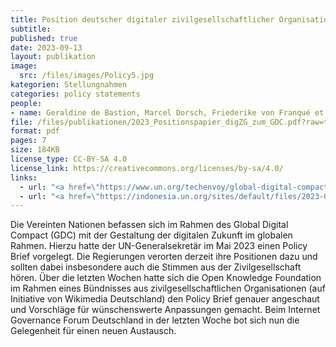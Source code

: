 ```yaml
---
title: Position deutscher digitaler zivilgesellschaftlicher Organisationen zum Global Digital Compact
subtitle: 
published: true
date: 2023-09-13
layout: publikation
image:
  src: /files/images/Policy5.jpg
kategorien: Stellungnahmen
categories: policy statements
people:
- name: Geraldine de Bastion, Marcel Dorsch, Friederike von Franqué et al.
file: /files/publikationen/2023_Positionspapier_digZG_zum_GDC.pdf?raw=true
format: pdf
pages: 7
size: 184KB
license_type: CC-BY-SA 4.0
license_link: https://creativecommons.org/licenses/by-sa/4.0/
links: 
  - url: "<a href=\"https://www.un.org/techenvoy/global-digital-compact\" target=\"_blank\">Global Digital Compact</a>"
  - url: "<a href=\"https://indonesia.un.org/sites/default/files/2023-07/our-common-agenda-policy-brief-gobal-digi-compact-en.pdf\" target=\"_blank\">United Nations, Common Agenda Policy Brief 5: A Global Digital Compact — an Open, Free and Secure Digital Future for All</a>"
---
```


Die Vereinten Nationen befassen sich im Rahmen des Global Digital Compact (GDC) mit der Gestaltung der digitalen Zukunft im globalen Rahmen. Hierzu hatte der UN-Generalsekretär im Mai 2023 einen Policy Brief vorgelegt. Die Regierungen verorten derzeit ihre Positionen dazu und sollten dabei insbesondere auch die Stimmen aus der Zivilgesellschaft hören. Über die letzten Wochen hatte sich die Open Knowledge Foundation im Rahmen eines Bündnisses aus zivilgesellschaftlichen Organisationen (auf Initiative von Wikimedia Deutschland) den Policy Brief genauer angeschaut und Vorschläge für wünschenswerte Anpassungen gemacht. Beim Internet Governance Forum Deutschland in der letzten Woche bot sich nun die Gelegenheit für einen neuen Austausch.

